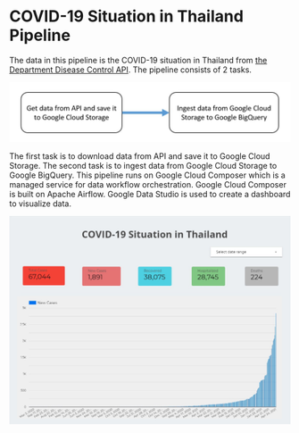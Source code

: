 # COVID-19 Situation in Thailand Pipeline

The data in this pipeline is the COVID-19 situation in Thailand from [the Department Disease Control API](https://covid19.th-stat.com/th/api). The pipeline consists of 2 tasks. 

![](https://github.com/maxjunerd/covid_pipeline/blob/main/pic/dag.jpg?raw=true)

The first task is to download data from API and save it to Google Cloud Storage. The second task is to ingest data from Google Cloud Storage to Google BigQuery. This pipeline runs on Google Cloud Composer which is a managed service for data workflow orchestration. Google Cloud Composer is built on Apache Airflow. Google Data Studio is used to create a dashboard to visualize data.

![](https://github.com/maxjunerd/covid_pipeline/blob/main/pic/dashboard.jpg?raw=true)

